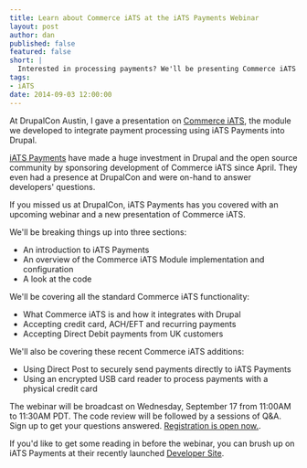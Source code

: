 ```yaml
---
title: Learn about Commerce iATS at the iATS Payments Webinar
layout: post
author: dan
published: false
featured: false
short: |
  Interested in processing payments? We'll be presenting Commerce iATS at this webinar.
tags:
- iATS
date: 2014-09-03 12:00:00
---
```


At DrupalCon Austin, I gave a presentation on [Commerce iATS](https://www.drupal.org/project/commerce_iats), the module we developed to integrate payment processing using iATS Payments into Drupal.

[iATS Payments](http://home.iatspayments.com/) have made a huge investment in Drupal and the open source community by sponsoring development of Commerce iATS since April. They even had a presence at DrupalCon and were on-hand to answer developers' questions.

If you missed us at DrupalCon, iATS Payments has you covered with an upcoming webinar and a new presentation of Commerce iATS.

We'll be breaking things up into three sections:

* An introduction to iATS Payments
* An overview of the Commerce iATS Module implementation and configuration
* A look at the code

We'll be covering all the standard Commerce iATS functionality:

* What Commerce iATS is and how it integrates with Drupal
* Accepting credit card, ACH/EFT and recurring payments
* Accepting Direct Debit payments from UK customers

We'll also be covering these recent Commerce iATS additions:

* Using Direct Post to securely send payments directly to iATS Payments
* Using an encrypted USB card reader to process payments with a physical credit card

The webinar will be broadcast on Wednesday, September 17 from 11:00AM to 11:30AM PDT. The code review will be followed by a sessions of Q&A. Sign up to get your questions answered. [Registration is open now.](https://www2.gotomeeting.com/register/433030410).

If you'd like to get some reading in before the webinar, you can brush up on iATS Payments at their recently launched [Developer Site](http://home.iatspayments.com/developers).
